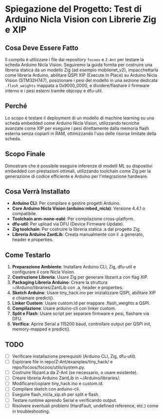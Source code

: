 # Spiegazione del Progetto: Test di Arduino Nicla Vision con Librerie Zig e XIP

## Cosa Deve Essere Fatto
Il compito è utilizzare i file dai repository `focoos` e `Z-Ant` per testare la scheda Arduino Nicla Vision. Seguiremo la guida fornita per costruire una libreria statica da un modello Zig (ad esempio mobilenet_v2), impacchettarla come libreria Arduino, abilitare QSPI XIP (Execute In Place) su Arduino Nicla Vision (STM32H747), posizionare i pesi del modello in una sezione dedicata `.flash_weights` mappata a 0x9000_0000, e dividere/flashare il firmware interno e i pesi esterni tramite objcopy e dfu-util.

## Perché
Lo scopo è testare il deployment di un modello di machine learning su una scheda embedded come Arduino Nicla Vision, utilizzando tecniche avanzate come XIP per eseguire i pesi direttamente dalla memoria flash esterna senza copiarli in RAM, ottimizzando l'uso delle risorse limitate della scheda.

## Scopo Finale
Dimostrare che è possibile eseguire inferenze di modelli ML su dispositivi embedded con prestazioni ottimali, utilizzando toolchain come Zig per la generazione di codice efficiente e Arduino per l'integrazione hardware.

## Cosa Verrà Installato
- **Arduino CLI**: Per compilare e gestire progetti Arduino.
- **Core Arduino Nicla Vision (arduino:mbed_nicla)**: Versione 4.4.1 o compatibile.
- **Toolchain arm-none-eabi**: Per compilazione cross-platform.
- **dfu-util**: Per upload via DFU (Device Firmware Update).
- **Zig toolchain**: Per costruire la libreria statica .a dal progetto Zig.
- **Libreria Arduino ZantLib**: Creata manualmente con il .a generato, header e properties.

## Come Testarlo
1. **Preparazione Ambiente**: Installare Arduino CLI, Zig, dfu-util e configurare il core Nicla Vision.
2. **Costruzione Libreria**: Usare Zig per generare libzant.a con flag XIP.
3. **Packaging Libreria Arduino**: Creare la struttura ~/Arduino/libraries/ZantLib con .a, header e properties.
4. **Sketch Arduino**: Usare tiny_hack.ino per inizializzare QSPI, abilitare XIP e chiamare predict().
5. **Linker Custom**: Usare custom.ld per mappare .flash_weights a QSPI.
6. **Compilazione**: Usare arduino-cli con linker custom.
7. **Split e Flash**: Usare script per separare firmware e pesi, flashare via DFU.
8. **Verifica**: Aprire Serial a 115200 baud, controllare output per QSPI init, memory-mapped e predict().

## TODO
- [ ] Verificare installazione prerequisiti (Arduino CLI, Zig, dfu-util).
- [ ] Esplorare file in repo/Z-Ant/examples/tiny_hack/ e repo/focoos/focoos/utils/system.py.
- [ ] Costruire libzant.a da Z-Ant (se necessario, o usare esistente).
- [ ] Creare libreria Arduino ZantLib in ~/Arduino/libraries/.
- [ ] Modificare/copiare tiny_hack.ino e custom.ld.
- [ ] Compilare sketch con arduino-cli.
- [ ] Eseguire flash_nicla_xip.sh per split e flash.
- [ ] Testare runtime aprendo Serial e verificando output.
- [ ] Risolvere eventuali problemi (HardFault, undefined reference, etc.) come in troubleshooting.
